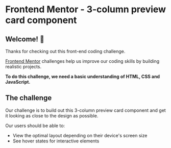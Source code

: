 # Frontend Mentor - 3-column preview card component

## Welcome! 👋

Thanks for checking out this front-end coding challenge.

[Frontend Mentor](https://www.frontendmentor.io) challenges help us improve our coding skills by building realistic projects.

**To do this challenge, we need a basic understanding of HTML, CSS and JavaScript.**

## The challenge

Our challenge is to build out this 3-column preview card component and get it looking as close to the design as possible.

Our users should be able to:

- View the optimal layout depending on their device's screen size
- See hover states for interactive elements